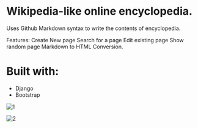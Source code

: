 # Wikipedia-like online encyclopedia.

Uses Github Markdown syntax to write the contents of encyclopedia.

Features:
Create New page
Search for a page
Edit existing page
Show random page
Markdown to HTML Conversion.

# Built with:
- Django
- Bootstrap

![1](https://user-images.githubusercontent.com/96381612/206857379-93343caf-d663-42ac-9219-e95de0a063d4.png)


![2](https://user-images.githubusercontent.com/96381612/206857381-490faf8c-9043-49fe-ba7f-47018dd2cd75.png)
